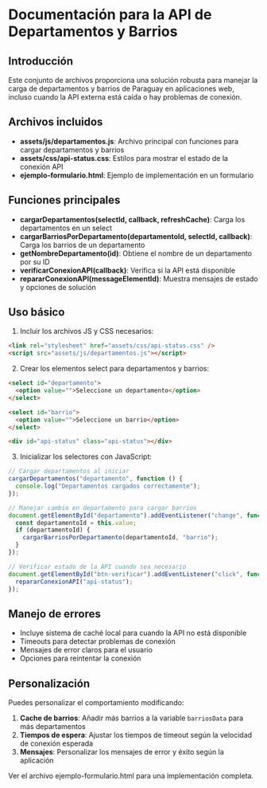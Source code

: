 # Documentación para la API de Departamentos y Barrios

## Introducción

Este conjunto de archivos proporciona una solución robusta para manejar la carga de departamentos y barrios de Paraguay en aplicaciones web, incluso cuando la API externa está caída o hay problemas de conexión.

## Archivos incluidos

- **assets/js/departamentos.js**: Archivo principal con funciones para cargar departamentos y barrios
- **assets/css/api-status.css**: Estilos para mostrar el estado de la conexión API
- **ejemplo-formulario.html**: Ejemplo de implementación en un formulario

## Funciones principales

- **cargarDepartamentos(selectId, callback, refreshCache)**: Carga los departamentos en un select
- **cargarBarriosPorDepartamento(departamentoId, selectId, callback)**: Carga los barrios de un departamento
- **getNombreDepartamento(id)**: Obtiene el nombre de un departamento por su ID
- **verificarConexionAPI(callback)**: Verifica si la API está disponible
- **repararConexionAPI(messageElementId)**: Muestra mensajes de estado y opciones de solución

## Uso básico

1. Incluir los archivos JS y CSS necesarios:

```html
<link rel="stylesheet" href="assets/css/api-status.css" />
<script src="assets/js/departamentos.js"></script>
```

2. Crear los elementos select para departamentos y barrios:

```html
<select id="departamento">
  <option value="">Seleccione un departamento</option>
</select>

<select id="barrio">
  <option value="">Seleccione un barrio</option>
</select>

<div id="api-status" class="api-status"></div>
```

3. Inicializar los selectores con JavaScript:

```javascript
// Cargar departamentos al iniciar
cargarDepartamentos("departamento", function () {
  console.log("Departamentos cargados correctamente");
});

// Manejar cambio en departamento para cargar barrios
document.getElementById("departamento").addEventListener("change", function () {
  const departamentoId = this.value;
  if (departamentoId) {
    cargarBarriosPorDepartamento(departamentoId, "barrio");
  }
});

// Verificar estado de la API cuando sea necesario
document.getElementById("btn-verificar").addEventListener("click", function () {
  repararConexionAPI("api-status");
});
```

## Manejo de errores

- Incluye sistema de caché local para cuando la API no está disponible
- Timeouts para detectar problemas de conexión
- Mensajes de error claros para el usuario
- Opciones para reintentar la conexión

## Personalización

Puedes personalizar el comportamiento modificando:

1. **Cache de barrios**: Añadir más barrios a la variable `barriosData` para más departamentos
2. **Tiempos de espera**: Ajustar los tiempos de timeout según la velocidad de conexión esperada
3. **Mensajes**: Personalizar los mensajes de error y éxito según la aplicación

Ver el archivo ejemplo-formulario.html para una implementación completa.
